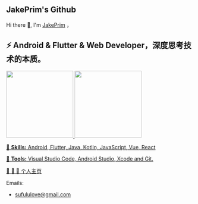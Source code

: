 ## JakePrim's Github

Hi there 👋, I'm <a href="https://juejin.im/user/58b90798128fe10064336192">JakePrim</a> ， 

⚡ Android & Flutter & Web Developer，深度思考技术的本质。
---

<div>
  <a href="https://github.com/JakePrim">
  <img height="180em" src="https://github-readme-stats.vercel.app/api?username=JakePrim&count_private=true&theme=cobalt&show_icons=true"/>
  <img height="180em" src="https://github-readme-stats.vercel.app/api/top-langs/?username=JakePrim&layout=compact&langs_count=7&theme=cobalt"/>
</div>

<p align="left">
  🦄 <strong>Skills:</strong> Android, Flutter, Java, Kotlin, JavaScript, Vue, React
</p>

<p align="left">
  💼 <strong>Tools:</strong> Visual Studio Code, Android Studio, Xcode and Git.
</p>

👋 👋 👋 <a href="https://www.yuque.com/jakeprim">个人主页</a>
  
Emails:
- sufululove@gmail.com


